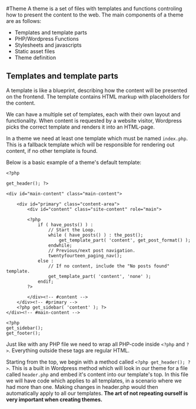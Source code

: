 #Theme
A theme is a set of files with templates and functions controling how to present the content to the web. The main components of a theme are as follows:

- Templates and template parts
- PHP/Wordpress Functions
- Stylesheets and javascripts
- Static asset files
- Theme definition

## Templates and template parts

A template is like a blueprint, describing how the content will be presented on the frontend. The template contains HTML markup with placeholders for the content.

We can have a multiple set of templates, each with their own layout and functionality. When content is requested by a website visitor, Wordpress picks the correct template and renders it into an HTML-page.

In a theme we need at least one template which must be named `index.php`. This is a fallback template which will be responsible for rendering out content, if no other template is found.

Below is a basic example of a theme's default template:

    <?php

    get_header(); ?>

    <div id="main-content" class="main-content">

        <div id="primary" class="content-area">
            <div id="content" class="site-content" role="main">

            <?php
                if ( have_posts() ) :
                    // Start the Loop.
                    while ( have_posts() ) : the_post();
                        get_template_part( 'content', get_post_format() );
                    endwhile;
                    // Previous/next post navigation.
                    twentyfourteen_paging_nav();
                else :
                    // If no content, include the "No posts found" template.
                    get_template_part( 'content', 'none' );
                endif;
            ?>

            </div><!-- #content -->
        </div><!-- #primary -->
        <?php get_sidebar( 'content' ); ?>
    </div><!-- #main-content -->

    <?php
    get_sidebar();
    get_footer();

Just like with any PHP file we need to wrap all PHP-code inside `<?php` and `?>`. Everything outside these tags are regular HTML.

Starting from the top, we begin with a method called `<?php get_header(); ?>`. This is a built in Wordpress method which will look in our theme for a file called `header.php` and embed it's content into our template's top. In this file we will have code which applies to all templates, in a scenario where we had more than one. Making changes in header.php would then automatically apply to all our templates. **The art of not repeating ourself is very important when creating themes.**
